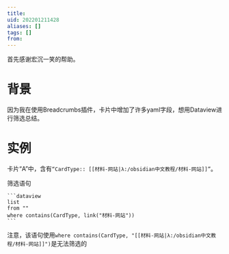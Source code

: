 ```yaml
---
title: 
uid: 202201211428
aliases: []
tags: []
from: 
---
```

首先感谢宏沉一笑的帮助。

# 背景
因为我在使用Breadcrumbs插件，卡片中增加了许多yaml字段，想用Dataview进行筛选总结。

# 实例
卡片“A”中，含有`“CardType:: [[材料-网站|λ:/obsidian中文教程/材料-网站]]”`。

筛选语句
````
```dataview
list
from ""
where contains(CardType, link("材料-网站"))
```
````

注意，该语句使用`where contains(CardType, "[[材料-网站|λ:/obsidian中文教程/材料-网站]]")`是无法筛选的





